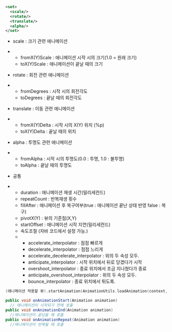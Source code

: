 ```xml
<set>
  <scale/>
  <rotate/>
  <translate/>
  <alpha/>
</set>
```

+ scale : 크기 관련 애니메이션
+ + fromX(Y)Scale : 애니메이션 시작 시의 크기(1.0 = 원래 크기)
  + toX(Y)Scale : 애니메이션이 끝날 때의 크기

+ rotate : 회전 관련 애니메이션
+ + fromDegrees : 시작 시의 회전각도
  + toDegrees : 끝날 때의 회전각도

+ translate : 이동 관련 애니메이션
+ + fromX(Y)Delta : 시작 시의 X(Y) 위치 (%p)
  + toX(Y)Delta : 끝날 때의 위치

+ alpha : 투명도 관련 애니메이션
+ + fromAlpha : 시작 시의 투명도(0.0 : 투명, 1.0 : 불투명)
  + toAlpha : 끝날 때의 투명도

+ 공통
+ + duration : 애니메이션 재생 시간(밀리세컨드)
  + repeatCount : 반복재생 횟수
  + fillAfter : 애니메이션 후 복구여부(true : 애니메이션 끝난 상태 반영 false : 복구)
  + pivotX(Y) : 뷰의 기준점(X,Y)
  + startOffset : 애니메이션 시작 지연(밀리세컨드) 
  + 속도조절 (자바 코드에서 설정 가능.)
  + + accelerate_interpolator : 점점 빠르게
    + decelerate_interpolator : 점점 느리게
    + accelerate_decelerate_interpolator : 위의 두 속성 모두.
    + anticipate_interpolator : 시작 위치에서 뒤로 당겼다가 시작
    + overshoot_interpolator : 종료 위치에서 조금 지나쳤다가 종료
    + anticipate_overshoot_interpolator : 위의 두 속성 모두.
    + bounce_interpolator : 종료 위치에서 튀도록.

```kotlin
(애니메이션 적용할 뷰).startAnimation(AnimationUtils.loadAnimation(context,애니메이션 xml 이름))
```

```java
public void onAnimationStart(Animation animation)
  // 애니메이션이 시작되기 전에 호출
public void onAnimationEnd(Animation animation)
  //애니메이션이 끝났을 때 호출
public void onAnimationRepeat(Animation animation)
  //애니메이션이 반복될 때 호출
```

